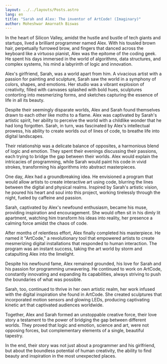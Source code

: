 ```yaml
---
layout: ../../layouts/Posts.astro
lang: en
title: "Sarah and Alex: The inventor of ArtCode! (Imaginary)"
author: Moheshwar Amarnath Biswas
---
```


In the heart of Silicon Valley, amidst the hustle and bustle of tech giants and startups, lived a brilliant programmer named Alex. With his tousled brown hair, perpetually furrowed brow, and fingers that danced across the keyboard like a virtuoso pianist, Alex was the epitome of the coding geek. He spent his days immersed in the world of algorithms, data structures, and complex systems, his mind a labyrinth of logic and innovation.

Alex's girlfriend, Sarah, was a world apart from him. A vivacious artist with a passion for painting and sculpture, Sarah saw the world in a symphony of colors, shapes, and emotions. Her studio was a vibrant explosion of creativity, filled with canvases splashed with bold hues, sculptures contorting into mesmerizing forms, and sketches capturing the essence of life in all its beauty.

Despite their seemingly disparate worlds, Alex and Sarah found themselves drawn to each other like moths to a flame. Alex was captivated by Sarah's artistic spirit, her ability to perceive the world with a childlike wonder that he had long forgotten. Sarah, in turn, was fascinated by Alex's intellectual prowess, his ability to create worlds out of lines of code, to breathe life into digital landscapes.

Their relationship was a delicate balance of opposites, a harmonious blend of logic and emotion. They spent their evenings discussing their passions, each trying to bridge the gap between their worlds. Alex would explain the intricacies of programming, while Sarah would paint his code in vivid strokes, transforming his algorithms into abstract masterpieces.

One day, Alex had a groundbreaking idea. He envisioned a program that would allow artists to create interactive art using code, blurring the lines between the digital and physical realms. Inspired by Sarah's artistic vision, he poured his heart and soul into this project, working tirelessly through the night, fueled by caffeine and passion.

Sarah, captivated by Alex's newfound enthusiasm, became his muse, providing inspiration and encouragement. She would often sit in his dimly lit apartment, watching him transform his ideas into reality, her presence a calming force amidst the chaos of code.

After months of relentless effort, Alex finally completed his masterpiece. He named it "ArtCode," a revolutionary tool that empowered artists to create mesmerizing digital installations that responded to human interaction. The program was an instant success, taking the art world by storm and catapulting Alex into the limelight.

Despite his newfound fame, Alex remained grounded, his love for Sarah and his passion for programming unwavering. He continued to work on ArtCode, constantly innovating and expanding its capabilities, always striving to push the boundaries of what was possible.

Sarah, too, continued to thrive in her own artistic realm, her work infused with the digital inspiration she found in ArtCode. She created sculptures that incorporated motion sensors and glowing LEDs, producing captivating kinetic art that captivated audiences worldwide.

Together, Alex and Sarah formed an unstoppable creative force, their love story a testament to the power of bridging the gap between different worlds. They proved that logic and emotion, science and art, were not opposing forces, but complementary elements of a single, beautiful tapestry.

In the end, their story was not just about a programmer and his girlfriend, but about the boundless potential of human creativity, the ability to find beauty and inspiration in the most unexpected places.
